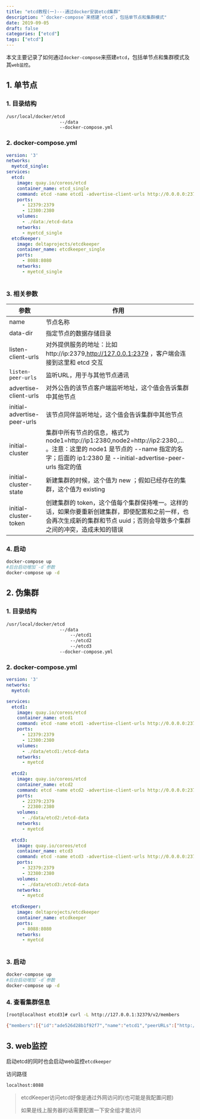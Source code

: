 ```yaml
---
title: "etcd教程(一)---通过docker安装etcd集群"
description: "`docker-compose`来搭建`etcd`，包括单节点和集群模式"
date: 2019-09-05
draft: false
categories: ["etcd"]
tags: ["etcd"]
---
```


本文主要记录了如何通过`docker-compose`来搭建`etcd`，包括单节点和集群模式及其`web监控`。

<!--more-->

## 1. 单节点

### 1. 目录结构

```sh
/usr/local/docker/etcd
					--/data
					--docker-compose.yml
```



### 2. docker-compose.yml

```yml
version: '3'
networks:
  myetcd_single:
services:
  etcd:
    image: quay.io/coreos/etcd
    container_name: etcd_single
    command: etcd -name etcd1 -advertise-client-urls http://0.0.0.0:2379 -listen-client-urls http://0.0.0.0:2379 -listen-peer-urls http://0.0.0.0:2380
    ports:
      - 12379:2379
      - 12380:2380
    volumes:
      - ./data:/etcd-data
    networks:
      - myetcd_single
  etcdkeeper:
    image: deltaprojects/etcdkeeper
    container_name: etcdkeeper_single
    ports:
      - 8088:8080
    networks:
      - myetcd_single
      
```

### 3. 相关参数

| 参数                        | 作用                                                         |
| --------------------------- | ------------------------------------------------------------ |
| name                        | 节点名称                                                     |
| data-dir                    | 指定节点的数据存储目录                                       |
| listen-client-urls          | 对外提供服务的地址：比如 http://ip:2379,http://127.0.0.1:2379 ，客户端会连接到这里和 etcd 交互 |
| `listen-peer-urls`          | 监听URL，用于与其他节点通讯                                  |
| advertise-client-urls       | 对外公告的该节点客户端监听地址，这个值会告诉集群中其他节点   |
| initial-advertise-peer-urls | 该节点同伴监听地址，这个值会告诉集群中其他节点               |
| initial-cluster             | 集群中所有节点的信息，格式为 node1=http://ip1:2380,node2=http://ip2:2380,… 。注意：这里的 node1 是节点的 --name 指定的名字；后面的 ip1:2380 是 --initial-advertise-peer-urls 指定的值 |
| initial-cluster-state       | 新建集群的时候，这个值为 new ；假如已经存在的集群，这个值为 existing |
| initial-cluster-token       | 创建集群的 token，这个值每个集群保持唯一。这样的话，如果你要重新创建集群，即使配置和之前一样，也会再次生成新的集群和节点 uuid；否则会导致多个集群之间的冲突，造成未知的错误 |



### 4. 启动

```sh
docker-compose up
#后台启动增加`-d`参数
docker-compose up -d
```



## 2. 伪集群

### 1. 目录结构

```sh
/usr/local/docker/etcd
					--/data
						--/etcd1
						--/etcd2
						--/etcd3
					--docker-compose.yml
```



### 2. docker-compose.yml

```yml
version: '3'
networks:
  myetcd:

services:
  etcd1:
    image: quay.io/coreos/etcd
    container_name: etcd1
    command: etcd -name etcd1 -advertise-client-urls http://0.0.0.0:2379 -listen-client-urls http://0.0.0.0:2379 -listen-peer-urls http://0.0.0.0:2380 -initial-cluster-token etcd-cluster -initial-cluster "etcd1=http://etcd1:2380,etcd2=http://etcd2:2380,etcd3=http://etcd3:2380" -initial-cluster-state new
    ports:
      - 12379:2379
      - 12380:2380
    volumes:
      - ./data/etcd1:/etcd-data
    networks:
      - myetcd
 
  etcd2:
    image: quay.io/coreos/etcd
    container_name: etcd2
    command: etcd -name etcd2 -advertise-client-urls http://0.0.0.0:2379 -listen-client-urls http://0.0.0.0:2379 -listen-peer-urls http://0.0.0.0:2380 -initial-cluster-token etcd-cluster -initial-cluster "etcd1=http://etcd1:2380,etcd2=http://etcd2:2380,etcd3=http://etcd3:2380" -initial-cluster-state new
    ports:
      - 22379:2379
      - 22380:2380
    volumes:
      - ./data/etcd2:/etcd-data
    networks:
      - myetcd
  
  etcd3:
    image: quay.io/coreos/etcd
    container_name: etcd3
    command: etcd -name etcd3 -advertise-client-urls http://0.0.0.0:2379 -listen-client-urls http://0.0.0.0:2379 -listen-peer-urls http://0.0.0.0:2380 -initial-cluster-token etcd-cluster -initial-cluster "etcd1=http://etcd1:2380,etcd2=http://etcd2:2380,etcd3=http://etcd3:2380" -initial-cluster-state new
    ports:
      - 32379:2379
      - 32380:2380
    volumes:
      - ./data/etcd3:/etcd-data
    networks:
      - myetcd
      
  etcdkeeper:
    image: deltaprojects/etcdkeeper
    container_name: etcdkeeper
    ports:
      - 8088:8080
    networks:
      - myetcd
      

```



### 3. 启动

```sh
docker-compose up
#后台启动增加`-d`参数
docker-compose up -d
```



### 4. 查看集群信息

```sh
[root@localhost etcd3]# curl -L http://127.0.0.1:32379/v2/members

{"members":[{"id":"ade526d28b1f92f7","name":"etcd1","peerURLs":["http://etcd1:2380"],"clientURLs":["http://0.0.0.0:2379"]},{"id":"bd388e7810915853","name":"etcd3","peerURLs":["http://etcd3:2380"],"clientURLs":["http://0.0.0.0:2379"]},{"id":"d282ac2ce600c1ce","name":"etcd2","peerURLs":["http://etcd2:2380"],"clientURLs":["http://0.0.0.0:2379"]}]}
```



## 3. web监控

启动etcd的同时也会启动web监控`etcdkeeper`

访问路径

```sh
localhost:8088
```



> etcdKeeper访问etcd好像是通过外网访问的(也可能是我配置问题)
>
> 如果是线上服务器的话需要配置一下安全组才能访问